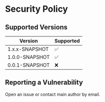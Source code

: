 # Security Policy

## Supported Versions

| Version | Supported          |
| ------- | ------------------ |
| 1.x.x-SNAPSHOT | :white_check_mark: |
| 1.0.0-SNAPSHOT | :white_check_mark: |
| 0.0.1-SNAPSHOT | :x:                |

## Reporting a Vulnerability

Open an issue or contact main author by email.
